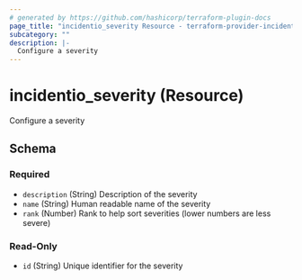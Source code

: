 ```yaml
---
# generated by https://github.com/hashicorp/terraform-plugin-docs
page_title: "incidentio_severity Resource - terraform-provider-incidentio"
subcategory: ""
description: |-
  Configure a severity
---
```


# incidentio_severity (Resource)

Configure a severity



<!-- schema generated by tfplugindocs -->
## Schema

### Required

- `description` (String) Description of the severity
- `name` (String) Human readable name of the severity
- `rank` (Number) Rank to help sort severities (lower numbers are less severe)

### Read-Only

- `id` (String) Unique identifier for the severity


